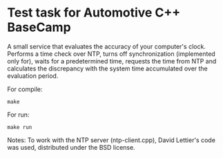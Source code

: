 # Test task for Automotive C++ BaseCamp

A small service that evaluates the accuracy of your computer's clock. Performs a time check over NTP, turns off synchronization (implemented only for), waits for a predetermined time, requests the time from NTP and calculates the discrepancy with the system time accumulated over the evaluation period.

For compile: 
```
make
```
For run: 
```
make run
```

Notes: To work with the NTP server (ntp-client.cpp), David Lettier's code was used, distributed under the BSD license.